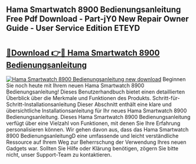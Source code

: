 ## Hama Smartwatch 8900 Bedienungsanleitung Free Pdf Download - Part-jY0 New Repair Owner Guide - User Service Edition ETEYD

# <h2><a href="http://df647m.blite.top/?on=Hama+Smartwatch+8900+Bedienungsanleitung">🔗Download 👉🔴 Hama Smartwatch 8900 Bedienungsanleitung</a></h2>

[![Hama Smartwatch 8900 Bedienungsanleitung new download](https://i.imgur.com/lujVjoI.png)](http://df647m.blite.top/?on=Hama+Smartwatch+8900+Bedienungsanleitung)
Beginnen Sie noch heute mit Ihrem neuen Hama Smartwatch 8900 Bedienungsanleitung! Dieses Benutzerhandbuch bietet einen detaillierten Überblick über die Merkmale und Funktionen des Produkts. Schritt-für-Schritt-Installationsanleitung Dieser Abschnitt enthält eine klare und übersichtliche Installationsanleitung für Ihr neues Hama Smartwatch 8900 Bedienungsanleitung. Dieses Hama Smartwatch 8900 Bedienungsanleitung verfügt über eine Vielzahl von Funktionen, mit denen Sie Ihre Erfahrung personalisieren können. Wir gehen davon aus, dass das Hama Smartwatch 8900 BedienungsanleitungD eine umfassende und leicht verständliche Ressource auf Ihrem Weg zur Beherrschung der Verwendung Ihres neuen Gadgets war. Sollten Sie Hilfe oder Klärung benötigen, zögern Sie bitte nicht, unser Support-Team zu kontaktieren.
